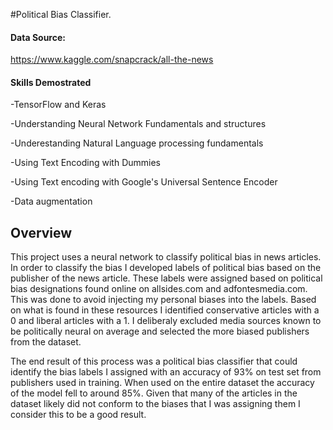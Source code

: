 
#Political Bias Classifier.


#### Data Source:
https://www.kaggle.com/snapcrack/all-the-news


#### Skills Demostrated
-TensorFlow and Keras

-Understanding Neural Network Fundamentals and structures

-Underestanding Natural Language processing fundamentals

-Using Text Encoding with Dummies

-Using Text encoding with Google's Universal Sentence Encoder

-Data augmentation


## Overview
This project uses a neural network to classify political bias in news articles. In order to classify the bias I developed labels of political bias based on the publisher of the news article. These labels were assigned based on political bias designations found online on allsides.com and adfontesmedia.com. This was done to avoid injecting my personal biases into the labels. Based on what is found in these resources I identified conservative articles with a 0 and liberal articles with a 1. I deliberaly excluded media sources known to be politically neural on average and selected the more biased publishers from the dataset. 

The end result of this process was a political bias classifier that could identify the bias labels I assigned with an accuracy of 93% on test set from publishers used in training. When used on the entire dataset the accuracy of the model fell to around 85%. Given that many of the articles in the dataset likely did not conform to the biases that I was assigning them I consider this to be a good result. 
